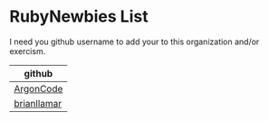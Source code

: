 RubyNewbies List
===========

I need you github username to add your to this organization and/or exercism.

|github|
|--------|
|[ArgonCode](http://github.com/ArgonCode)|
|[brianllamar](http://github.com/brianllamar)|
